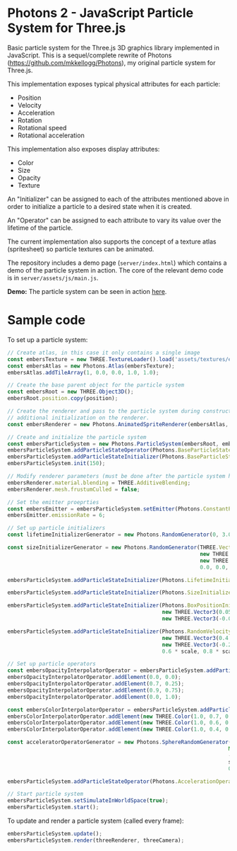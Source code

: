 # Photons 2 - JavaScript Particle System for Three.js

Basic particle system for the Three.js 3D graphics library implemented in JavaScript. This is a sequel/complete rewrite of Photons (https://github.com/mkkellogg/Photons), my original particle system for Three.js.

This implementation exposes typical physical attributes for each particle: 

  - Position
  - Velocity
  - Acceleration
  - Rotation
  - Rotational speed
  - Rotational acceleration
        
This implementation also exposes display attributes:

  - Color
  - Size
  - Opacity 
  - Texture

An "Initializer" can be assigned to each of the attributes mentioned above in order to initialize a particle to a desired state when it is created. 

An "Operator" can be assigned to each attribute to vary its value over the lifetime of the particle.

The current implementation also supports the concept of a texture atlas (spritesheet) so particle textures can be animated.

The repository includes a demo page (`server/index.html`) which contains a demo of the particle system in action. The core of the relevant demo code is in `server/assets/js/main.js`.

**Demo:** The particle system can be seen in action [here](http://projects.markkellogg.org/threejs/demo_particle_system.php).

# Sample code

To set up a particle system:

```javascript
// Create atlas, in this case it only contains a single image
const embersTexture = new THREE.TextureLoader().load('assets/textures/ember.png');
const embersAtlas = new Photons.Atlas(embersTexture);
embersAtlas.addTileArray(1, 0.0, 0.0, 1.0, 1.0);

// Create the base parent object for the particle system
const embersRoot = new THREE.Object3D();
embersRoot.position.copy(position);

// Create the renderer and pass to the particle system during construction. The particle system will perform
// additional initialization on the renderer.
const embersRenderer = new Photons.AnimatedSpriteRenderer(embersAtlas, true);

// Create and initialize the particle system
const embersParticleSystem = new Photons.ParticleSystem(embersRoot, embersRenderer, this.renderer);
embersParticleSystem.addParticleStateOperator(Photons.BaseParticleStateOperator);
embersParticleSystem.addParticleStateInitializer(Photons.BaseParticleStateInitializer);
embersParticleSystem.init(150);

// Modify renderer parameters (must be done after the particle system has initialized)
embersRenderer.material.blending = THREE.AdditiveBlending;
embersRenderer.mesh.frustumCulled = false;

// Set the emitter proeprties
const embersEmitter = embersParticleSystem.setEmitter(Photons.ConstantParticleEmitter);
embersEmitter.emissionRate = 6;

// Set up particle initializers
const lifetimeInitializerGenerator = new Photons.RandomGenerator(0, 3.0, 1.0, 0.0, 0.0, false);

const sizeInitializerGenerator = new Photons.RandomGenerator(THREE.Vector2,
                                                             new THREE.Vector2(0.0, 0.0),
                                                             new THREE.Vector2(scale * 0.15, scale  * 0.15),
                                                             0.0, 0.0, false);

embersParticleSystem.addParticleStateInitializer(Photons.LifetimeInitializer, lifetimeInitializerGenerator);

embersParticleSystem.addParticleStateInitializer(Photons.SizeInitializer, sizeInitializerGenerator);

embersParticleSystem.addParticleStateInitializer(Photons.BoxPositionInitializer,
                                                 new THREE.Vector3(0.05 * scale, 0.0, 0.05 * scale),
                                                 new THREE.Vector3(-0.025 * scale, 0.0, -0.025 * scale));

embersParticleSystem.addParticleStateInitializer(Photons.RandomVelocityInitializer,
                                                 new THREE.Vector3(0.4 * scale, 0.5 * scale, 0.4 * scale),
                                                 new THREE.Vector3(-0.2 * scale, 0.8 * scale, -0.2 * scale),
                                                 0.6 * scale, 0.8 * scale);

// Set up particle operators
const embersOpacityInterpolatorOperator = embersParticleSystem.addParticleStateOperator(Photons.OpacityInterpolatorOperator);
embersOpacityInterpolatorOperator.addElement(0.0, 0.0);
embersOpacityInterpolatorOperator.addElement(0.7, 0.25);
embersOpacityInterpolatorOperator.addElement(0.9, 0.75);
embersOpacityInterpolatorOperator.addElement(0.0, 1.0);

const embersColorInterpolatorOperator = embersParticleSystem.addParticleStateOperator(Photons.ColorInterpolatorOperator, true);
embersColorInterpolatorOperator.addElement(new THREE.Color(1.0, 0.7, 0.0), 0.0);
embersColorInterpolatorOperator.addElement(new THREE.Color(1.0, 0.6, 0.0), 0.5);
embersColorInterpolatorOperator.addElement(new THREE.Color(1.0, 0.4, 0.0), 1.0);

const acceleratorOperatorGenerator = new Photons.SphereRandomGenerator(THREE.Vector3,
                                                                      Math.PI * 2.0, 0.0, Math.PI,
                                                                      -Math.PI / 2, 20.0, -8,
                                                                      scale, scale, scale,
                                                                      0.0, 0.0, 0.0);

embersParticleSystem.addParticleStateOperator(Photons.AccelerationOperator, acceleratorOperatorGenerator);

// Start particle system
embersParticleSystem.setSimulateInWorldSpace(true);
embersParticleSystem.start();
```

To update and render a particle system (called every frame):

```javascript
embersParticleSystem.update();
embersParticleSystem.render(threeRenderer, threeCamera);
```
